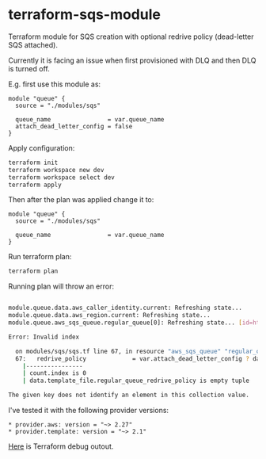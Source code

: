# terraform-sqs-module

Terraform module for SQS creation with optional redrive policy (dead-letter SQS attached).

Currently it is facing an issue when first provisioned with DLQ and then DLQ is turned off. 

E.g. first use this module as: 

``` 
module "queue" {
  source = "./modules/sqs"

  queue_name                = var.queue_name
  attach_dead_letter_config = false
}
```
Apply configuration: 

```bash
terraform init
terraform workspace new dev
terraform workspace select dev
terraform apply
```

Then after the plan was applied change it to: 

``` 
module "queue" {
  source = "./modules/sqs"

  queue_name                = var.queue_name
}
```
Run terraform plan: 

```bash
terraform plan
```

Running plan will throw an error: 

```bash 

module.queue.data.aws_caller_identity.current: Refreshing state...
module.queue.data.aws_region.current: Refreshing state...
module.queue.aws_sqs_queue.regular_queue[0]: Refreshing state... [id=https://sqs.us-east-1.amazonaws.com/763369520800/test_queue-dev]

Error: Invalid index

  on modules/sqs/sqs.tf line 67, in resource "aws_sqs_queue" "regular_queue_with_dl":
  67:   redrive_policy             = var.attach_dead_letter_config ? data.template_file.regular_queue_redrive_policy[count.index].rendered : null
    |----------------
    | count.index is 0
    | data.template_file.regular_queue_redrive_policy is empty tuple

The given key does not identify an element in this collection value.


```


I've tested it with the following provider versions: 

``` 
* provider.aws: version = "~> 2.27"
* provider.template: version = "~> 2.1"
```


[Here](debug.output) is Terraform debug outout.

